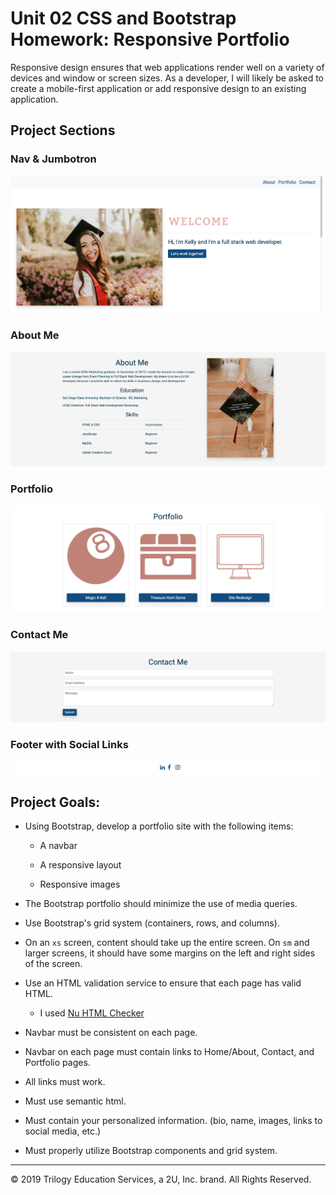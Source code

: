 # Unit 02 CSS and Bootstrap Homework: Responsive Portfolio

Responsive design ensures that web applications render well on a variety of devices and window or screen sizes. As a developer, I will likely be asked to create a mobile-first application or add responsive design to an existing application. 

## Project Sections

### Nav & Jumbotron

![Nav & Jumbotron](./Assets/Screenshots/jumbotron.png)


### About Me

![About Me](./Assets/Screenshots/aboutme.png)


### Portfolio

![Portfolio](./Assets/Screenshots/portfolio.png)

### Contact Me

![Contact Me](./Assets/Screenshots/contactme.png)

### Footer with Social Links

![Footer](./Assets/Screenshots/footer.png)


## Project Goals: 

* Using Bootstrap, develop a portfolio site with the following items:

   * A navbar

   * A responsive layout

   * Responsive images

* The Bootstrap portfolio should minimize the use of media queries.

* Use Bootstrap's grid system (containers, rows, and columns).

* On an `xs` screen, content should take up the entire screen. On `sm` and larger screens, it should have some margins on the left and right sides of the screen.

* Use an HTML validation service to ensure that each page has valid HTML. 
   * I used [Nu HTML Checker](https://validator.w3.org/)

* Navbar must be consistent on each page.

* Navbar on each page must contain links to Home/About, Contact, and Portfolio pages.

* All links must work.

* Must use semantic html.

* Must contain your personalized information. (bio, name, images, links to social media, etc.)

* Must properly utilize Bootstrap components and grid system.

- - -

© 2019 Trilogy Education Services, a 2U, Inc. brand. All Rights Reserved.
